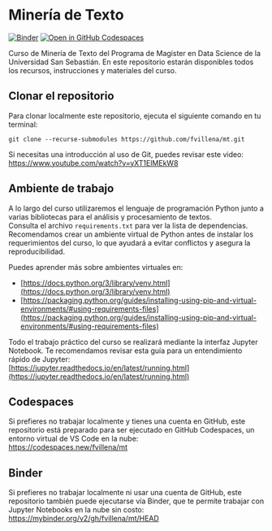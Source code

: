 # Minería de Texto

[![Binder](https://mybinder.org/badge_logo.svg)](https://mybinder.org/v2/gh/fvillena/mt/HEAD) [![Open in GitHub Codespaces](https://github.com/codespaces/badge.svg)](https://codespaces.new/fvillena/mt)

Curso de Minería de Texto del Programa de Magíster en Data Science de la Universidad San Sebastián. En este repositorio estarán disponibles todos los recursos, instrucciones y materiales del curso.

## Clonar el repositorio

Para clonar localmente este repositorio, ejecuta el siguiente comando en tu terminal:

```
git clone --recurse-submodules https://github.com/fvillena/mt.git
```

Si necesitas una introducción al uso de Git, puedes revisar este video:  
https://www.youtube.com/watch?v=yXT1ElMEkW8

## Ambiente de trabajo

A lo largo del curso utilizaremos el lenguaje de programación Python junto a varias bibliotecas para el análisis y procesamiento de textos.  
Consulta el archivo `requirements.txt` para ver la lista de dependencias.  
Recomendamos crear un ambiente virtual de Python antes de instalar los requerimientos del curso, lo que ayudará a evitar conflictos y asegura la reproducibilidad.

Puedes aprender más sobre ambientes virtuales en:

- [https://docs.python.org/3/library/venv.html](https://docs.python.org/3/library/venv.html)
- [https://packaging.python.org/guides/installing-using-pip-and-virtual-environments/#using-requirements-files](https://packaging.python.org/guides/installing-using-pip-and-virtual-environments/#using-requirements-files)

Todo el trabajo práctico del curso se realizará mediante la interfaz Jupyter Notebook. Te recomendamos revisar esta guía para un entendimiento rápido de Jupyter:  
[https://jupyter.readthedocs.io/en/latest/running.html](https://jupyter.readthedocs.io/en/latest/running.html)

## Codespaces

Si prefieres no trabajar localmente y tienes una cuenta en GitHub, este repositorio está preparado para ser ejecutado en GitHub Codespaces, un entorno virtual de VS Code en la nube:  
https://codespaces.new/fvillena/mt

## Binder

Si prefieres no trabajar localmente ni usar una cuenta de GitHub, este repositorio también puede ejecutarse vía Binder, que te permite trabajar con Jupyter Notebooks en la nube sin costo:  
https://mybinder.org/v2/gh/fvillena/mt/HEAD
